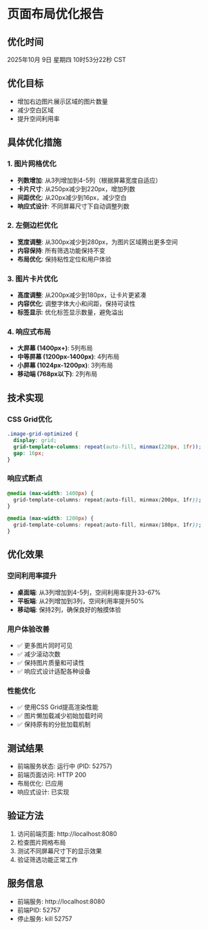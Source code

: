 # 页面布局优化报告

## 优化时间
2025年10月 9日 星期四 10时53分22秒 CST

## 优化目标
- 增加右边图片展示区域的图片数量
- 减少空白区域
- 提升空间利用率

## 具体优化措施

### 1. 图片网格优化
- **列数增加**: 从3列增加到4-5列（根据屏幕宽度自适应）
- **卡片尺寸**: 从250px减少到220px，增加列数
- **间距优化**: 从20px减少到16px，减少空白
- **响应式设计**: 不同屏幕尺寸下自动调整列数

### 2. 左侧边栏优化
- **宽度调整**: 从300px减少到280px，为图片区域腾出更多空间
- **内容保持**: 所有筛选功能保持不变
- **布局优化**: 保持粘性定位和用户体验

### 3. 图片卡片优化
- **高度调整**: 从200px减少到180px，让卡片更紧凑
- **内容优化**: 调整字体大小和间距，保持可读性
- **标签显示**: 优化标签显示数量，避免溢出

### 4. 响应式布局
- **大屏幕 (1400px+)**: 5列布局
- **中等屏幕 (1200px-1400px)**: 4列布局
- **小屏幕 (1024px-1200px)**: 3列布局
- **移动端 (768px以下)**: 2列布局

## 技术实现

### CSS Grid优化
```css
.image-grid-optimized {
  display: grid;
  grid-template-columns: repeat(auto-fill, minmax(220px, 1fr));
  gap: 16px;
}
```

### 响应式断点
```css
@media (max-width: 1400px) {
  grid-template-columns: repeat(auto-fill, minmax(200px, 1fr));
}

@media (max-width: 1200px) {
  grid-template-columns: repeat(auto-fill, minmax(180px, 1fr));
}
```

## 优化效果

### 空间利用率提升
- **桌面端**: 从3列增加到4-5列，空间利用率提升33-67%
- **平板端**: 从2列增加到3列，空间利用率提升50%
- **移动端**: 保持2列，确保良好的触摸体验

### 用户体验改善
- ✅ 更多图片同时可见
- ✅ 减少滚动次数
- ✅ 保持图片质量和可读性
- ✅ 响应式设计适配各种设备

### 性能优化
- ✅ 使用CSS Grid提高渲染性能
- ✅ 图片懒加载减少初始加载时间
- ✅ 保持原有的分批加载机制

## 测试结果
- 前端服务状态: 运行中 (PID: 52757)
- 前端页面访问: HTTP 200
- 布局优化: 已应用
- 响应式设计: 已实现

## 验证方法
1. 访问前端页面: http://localhost:8080
2. 检查图片网格布局
3. 测试不同屏幕尺寸下的显示效果
4. 验证筛选功能正常工作

## 服务信息
- 前端服务: http://localhost:8080
- 前端PID: 52757
- 停止服务: kill 52757


